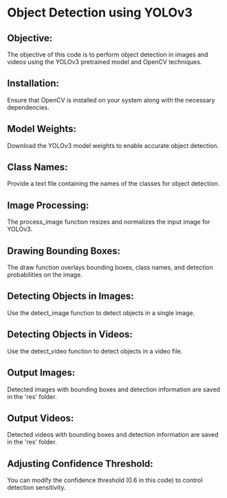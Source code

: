 # Object Detection using YOLOv3

## Objective: 
The objective of this code is to perform object detection in images and videos using the YOLOv3 pretrained model and OpenCV techniques.

## Installation: 
Ensure that OpenCV is installed on your system along with the necessary dependencies.

## Model Weights: 
Download the YOLOv3 model weights to enable accurate object detection.

## Class Names: 
Provide a text file containing the names of the classes for object detection.

## Image Processing: 
The process_image function resizes and normalizes the input image for YOLOv3.

## Drawing Bounding Boxes: 
The draw function overlays bounding boxes, class names, and detection probabilities on the image.

## Detecting Objects in Images: 
Use the detect_image function to detect objects in a single image.

## Detecting Objects in Videos: 
Use the detect_video function to detect objects in a video file.

## Output Images: 
Detected images with bounding boxes and detection information are saved in the 'res' folder.

## Output Videos: 
Detected videos with bounding boxes and detection information are saved in the 'res' folder.

## Adjusting Confidence Threshold: 
You can modify the confidence threshold (0.6 in this code) to control detection sensitivity.
